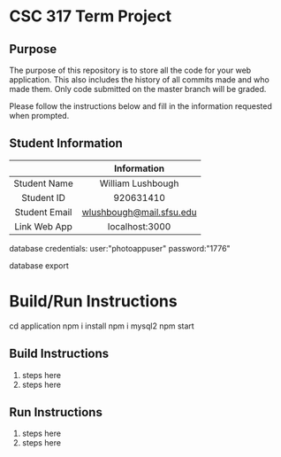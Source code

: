 # CSC 317 Term Project

## Purpose

The purpose of this repository is to store all the code for your web application. This also includes the history of all commits made and who made them. Only code submitted on the master branch will be graded.

Please follow the instructions below and fill in the information requested when prompted.

## Student Information

|               | Information   |
|:-------------:|:-------------:|
| Student Name  | William Lushbough     |
| Student ID    | 920631410       |
| Student Email | wlushbough@mail.sfsu.edu    |
| Link Web App | localhost:3000    |


database credentials:
user:"photoappuser"
password:"1776"

database export


# Build/Run Instructions
cd application
npm i install
npm i mysql2
npm start


## Build Instructions
1. steps here
2. steps here

## Run Instructions
1. steps here
2. steps here 